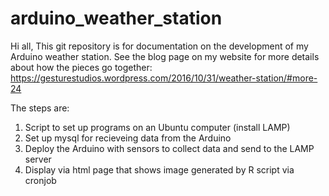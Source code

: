 # arduino_weather_station

Hi all,
This git repository is for documentation on the development of my Arduino weather station.  See the blog page on my website for more details about how the pieces go together:
https://gesturestudios.wordpress.com/2016/10/31/weather-station/#more-24

The steps are:

1. Script to set up programs on an Ubuntu computer (install LAMP)
2. Set up mysql for recieveing data from the Arduino 
3. Deploy the Arduino with sensors to collect data and send to the LAMP server
4. Display via html page that shows image generated by R script via cronjob
